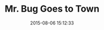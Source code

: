 ---
title: Mr. Bug Goes to Town
interactive: true
layout: notations-cols.hbs
director: Fleischer Studio
year: 1941
date: 2015-08-06 15:12:33
description: One of the earliest examples of notations for an animated film. Created by the Fleischer studio for their feature length film Mr. Bug Goes to Town (1941).
disclaimer: This application is created for educational and research purposes only. The Copyright of the source material (images and video) remain with the original owners.
imgName: fleischer-bugGoesToTown
poster: bug-goes-to-town-poster.jpg
videos:
  - mp4: bug-goes-to-town.mp4
  - webm: bug-goes-to-town.webm
  - ogg: bug-goes-to-town.ogv
gFont: "Geo|Warnes"
---